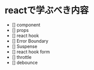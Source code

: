 # reactで学ぶべき内容
* [] component
* [] props
* [] react hook
* [] Error Boundary
* [] Suspense
* [] react hook form
* [] throttle
* [] debounce